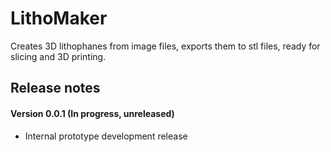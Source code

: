# LithoMaker
Creates 3D lithophanes from image files, exports them to stl files, ready for slicing and 3D printing.

## Release notes

#### Version 0.0.1 (In progress, unreleased)
* Internal prototype development release
